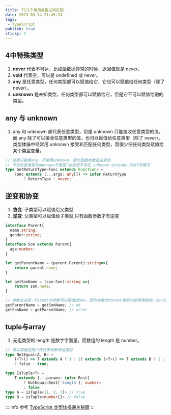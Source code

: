 ```yaml
---
title: TS几个常用类型之间区别
date: 2023-03-14 21:45:24
tags:
 - TypeScript
publish: true
sticky: 2
---
```


## 4中特殊类型

1. **never** 代表不可达，比如函数抛异常的时候，返回值就是 never。
2. **void** 代表空，可以是 undefined 或 never。
3. **any** 是任意类型，任何类型都可以赋值给它，它也可以赋值给任何类型（除了 never）。
4. **unknown** 是未知类型，任何类型都可以赋值给它，但是它不可以赋值给别的类型。

## any 与 unknown

1. any 和 unknown 都代表任意类型，但是 unknown 只能接收任意类型的值，而 any 除了可以接收任意类型的值，也可以赋值给任意类型（除了 never）。类型体操中经常用 unknown 接受和匹配任何类型，而很少把任何类型赋值给某个类型变量。

```ts
// 这里只能用any，不能用unknown，因为函数参数是逆变的
// 不存在有类型为unknown子类型(也就是不存在 unknown extends XXX)的情况
type GetReturnType<Func extends Function> = 
    Func extends (...args: any[]) => infer ReturnType 
        ? ReturnType : never;
```

## 逆变和协变

1. **协变**: 子类型可以赋值给父类型
2. **逆变**: 父类型可以赋值给子类型,只有函数参数才有逆变

```ts
interface Parent{
  name:string;
  gender:string;
}
interface Son extends Parent{
  age:number;
}

let getParentName = (parent:Parent):string=>{
    return parent.name;
}

let getSonName = (son:Son):string =>{
    return son.name;
}

// 参数处逆变，Parent的参数可以赋值给Son，因为参数为Parent类型内部使用到的，Son也都会有，类型安全
getParentName = getSonName; // ok
getSonName = getParentName; // error
```

## tuple与array

1. 元组类型的 length 是数字字面量，而数组的 length 是 number。

```ts
// 可以根据这两个特性来判断元组类型
type NotEqual<A, B> = 
    (<T>() => T extends A ? 1 : 2) extends (<T>() => T extends B ? 1 : 2)
    ? false : true;

type IsTuple<T> = 
    T extends [...params: infer Rest] 
        ? NotEqual<Rest['length'], number> 
        : false
type A = isTuple<[1, 2, 3]> // true
type B = isTuple<number[]> // false
```

::: info
参考 [TypeScript 类型体操通关秘籍](https://juejin.cn/book/7047524421182947366)
:::